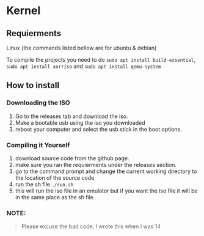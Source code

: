 # Kernel
## Requierments
Linux (the commands listed bellow are for ubuntu & debian)

To compile the projects you need to do `sudo apt install build-essential`, `sudo apt install xorriso` and `sudo apt install qemu-system`
## How to install
### Downloading the ISO
1. Go to the releases tab and download the iso.
2. Make a bootable usb using the iso you downloaded
3. reboot your computer and select the usb stick in the boot options.

### Compiling it Yourself
1. download source code from the github page.
2. make sure you ran the requierments under the releases section.
3. go to the command prompt and change the current working directory to the location of the source code
4. run the sh file `./run.sh`
5. this will run the iso file in an emulator but if you want the iso file it will be in the same place as the sh file.

### NOTE:
> Please excuse the bad code, I wrote this when I was 14
